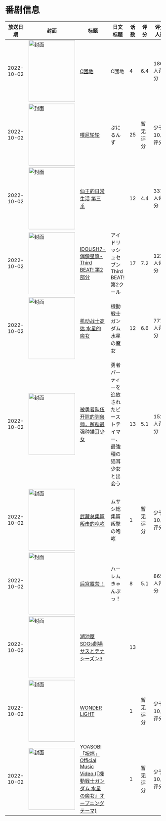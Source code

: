 # 番剧信息

|放送日期|封面|标题|日文标题|话数|评分|评分人数|
|---|---|---|---|---|---|---|
|2022-10-02|<img src="https://lain.bgm.tv/pic/cover/c/07/b4/396940_Dmo4k.jpg" alt="封面" style="width:150px;height:200px;object-fit:cover;">|[C团地](https://bangumi.tv/subject/396940)|C団地|4|6.4|186人评分|
|2022-10-02|<img src="https://lain.bgm.tv/pic/cover/c/e1/9b/398762_NGTSG.jpg" alt="封面" style="width:150px;height:200px;object-fit:cover;">|[噗尼轮轮](https://bangumi.tv/subject/398762)|ぷにるんず|25|暂无评分|少于10人评分|
|2022-10-02|<img src="https://lain.bgm.tv/pic/cover/c/0c/5f/358742_pc43z.jpg" alt="封面" style="width:150px;height:200px;object-fit:cover;">|[仙王的日常生活 第三季](https://bangumi.tv/subject/358742)||12|4.4|337人评分|
|2022-10-02|<img src="https://lain.bgm.tv/pic/cover/c/ee/63/331751_I6oAT.jpg" alt="封面" style="width:150px;height:200px;object-fit:cover;">|[IDOLiSH7-偶像星愿- Third BEAT! 第2部分](https://bangumi.tv/subject/331751)|アイドリッシュセブン Third BEAT! 第2クール|17|7.2|122人评分|
|2022-10-02|<img src="https://lain.bgm.tv/pic/cover/c/f1/fd/349441_uND33.jpg" alt="封面" style="width:150px;height:200px;object-fit:cover;">|[机动战士高达 水星的魔女](https://bangumi.tv/subject/349441)|機動戦士ガンダム 水星の魔女|12|6.6|7777人评分|
|2022-10-02|<img src="https://lain.bgm.tv/pic/cover/c/03/45/383631_HHiIM.jpg" alt="封面" style="width:150px;height:200px;object-fit:cover;">|[被勇者队伍开除的驯兽师，邂逅最强种猫耳少女](https://bangumi.tv/subject/383631)|勇者パーティーを追放されたビーストテイマー、最強種の猫耳少女と出会う|13|5.1|1523人评分|
|2022-10-02|<img src="https://lain.bgm.tv/pic/cover/c/26/f1/406772_xlAvx.jpg" alt="封面" style="width:150px;height:200px;object-fit:cover;">|[武藏总集篇 叛击的咆哮](https://bangumi.tv/subject/406772)|ムサシ総集篇 叛撃の咆哮|1|暂无评分|少于10人评分|
|2022-10-02|<img src="https://bangumi.tv/img/no_icon_subject.png" alt="封面" style="width:150px;height:200px;object-fit:cover;">|[后宫露营！](https://bangumi.tv/subject/395537)|ハーレムきゃんぷっ！|8|5.1|865人评分|
|2022-10-02|<img src="https://lain.bgm.tv/pic/cover/c/da/33/406800_QTHc8.jpg" alt="封面" style="width:150px;height:200px;object-fit:cover;">|[湖池屋SDGs劇場 サスとテナ シーズン3](https://bangumi.tv/subject/406800)||13|||
|2022-10-02|<img src="https://lain.bgm.tv/pic/cover/c/c8/65/405494_W4ZbI.jpg" alt="封面" style="width:150px;height:200px;object-fit:cover;">|[WONDER LiGHT](https://bangumi.tv/subject/405494)||1|暂无评分|少于10人评分|
|2022-10-02|<img src="https://lain.bgm.tv/pic/cover/c/35/b0/538039_ZnLSE.jpg" alt="封面" style="width:150px;height:200px;object-fit:cover;">|[YOASOBI「祝福」Official Music Video (『機動戦士ガンダム 水星の魔女』オープニングテーマ)](https://bangumi.tv/subject/538039)||1|暂无评分|少于10人评分|

